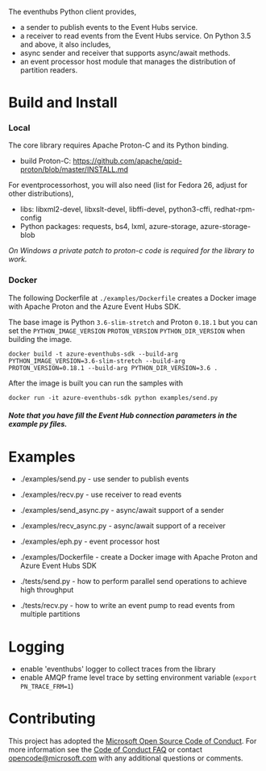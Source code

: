 The eventhubs Python client provides,
* a sender to publish events to the Event Hubs service.
* a receiver to read events from the Event Hubs service.
On Python 3.5 and above, it also includes,
* async sender and receiver that supports async/await methods.
* an event processor host module that manages the distribution of partition readers.

# Build and Install

### Local
The core library requires Apache Proton-C and its Python binding.
* build Proton-C: https://github.com/apache/qpid-proton/blob/master/INSTALL.md  

For eventprocessorhost, you will also need (list for Fedora 26, adjust for other distributions),
* libs: libxml2-devel, libxslt-devel, libffi-devel, python3-cffi, redhat-rpm-config
* Python packages: requests, bs4, lxml, azure-storage, azure-storage-blob

*On Windows a private patch to proton-c code is required for the library to work.*

### Docker

The following Dockerfile at  `./examples/Dockerfile` creates a Docker image with Apache Proton and the Azure Event Hubs SDK.

The base image is Python `3.6-slim-stretch` and Proton `0.18.1` but you can set the `PYTHON_IMAGE_VERSION` `PROTON_VERSION` `PYTHON_DIR_VERSION` when building the image.

```
docker build -t azure-eventhubs-sdk --build-arg PYTHON_IMAGE_VERSION=3.6-slim-stretch --build-arg PROTON_VERSION=0.18.1 --build-arg PYTHON_DIR_VERSION=3.6 .
```

After the image is built you can run the samples with
```
docker run -it azure-eventhubs-sdk python examples/send.py
```

##### Note that you have fill the Event Hub connection parameters in the example py files.

# Examples
* ./examples/send.py - use sender to publish events
* ./examples/recv.py - use receiver to read events
* ./examples/send_async.py - async/await support of a sender
* ./examples/recv_async.py - async/await support of a receiver
* ./examples/eph.py - event processor host
* ./examples/Dockerfile - create a Docker image with Apache Proton and Azure Event Hubs SDK

* ./tests/send.py - how to perform parallel send operations to achieve high throughput
* ./tests/recv.py - how to write an event pump to read events from multiple partitions

# Logging
* enable 'eventhubs' logger to collect traces from the library
* enable AMQP frame level trace by setting environment variable (`export PN_TRACE_FRM=1`)

# Contributing
This project has adopted the [Microsoft Open Source Code of Conduct](https://opensource.microsoft.com/codeofconduct/). For more information see the [Code of Conduct FAQ](https://opensource.microsoft.com/codeofconduct/faq/) or contact [opencode@microsoft.com](mailto:opencode@microsoft.com) with any additional questions or comments.

